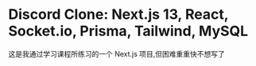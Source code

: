 # Discord Clone: Next.js 13, React, Socket.io, Prisma, Tailwind, MySQL

这是我通过学习课程所练习的一个 Next.js 项目,但困难重重快不想写了
